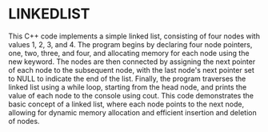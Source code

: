 # LINKEDLIST
This C++ code implements a simple linked list, consisting of four nodes with values 1, 2, 3, and 4. The program begins by declaring four node pointers, one, two, three, and four, and allocating memory for each node using the new keyword. The nodes are then connected by assigning the next pointer of each node to the subsequent node, with the last node's next pointer set to NULL to indicate the end of the list. Finally, the program traverses the linked list using a while loop, starting from the head node, and prints the value of each node to the console using cout. This code demonstrates the basic concept of a linked list, where each node points to the next node, allowing for dynamic memory allocation and efficient insertion and deletion of nodes.
